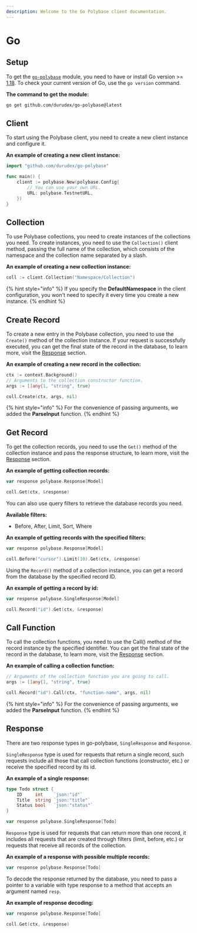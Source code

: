 ```yaml
---
description: Welcome to the Go Polybase client documentation.
---
```


# Go

## Setup

To get the [`go-polybase`](https://github.com/durudex/go-polybase) module, you need to have or install Go version >= [1.18](https://go.dev/dl/). To check your current version of Go, use the `go version` command.

**The command to get the module:**

```bash
go get github.com/durudex/go-polybase@latest
```

## Client

To start using the Polybase client, you need to create a new client instance and configure it.

**An example of creating a new client instance:**

```go
import "github.com/durudex/go-polybase"

func main() {
    client := polybase.New(polybase.Config{
        // You can use your own URL.
        URL: polybase.TestnetURL,
    })
}
```

## Collection

To use Polybase collections, you need to create instances of the collections you need. To create instances, you need to use the `Collection()` client method, passing the full name of the collection, which consists of the namespace and the collection name separated by a slash.

**An example of creating a new collection instance:**

```go
coll := client.Collection("Namespace/Collection")
```

{% hint style="info" %}
If you specify the **DefaultNamespace** in the client configuration, you won't need to specify it every time you create a new instance.
{% endhint %}

## Create Record

To create a new entry in the Polybase collection, you need to use the `Create()` method of the collection instance. If your request is successfully executed, you can get the final state of the record in the database, to learn more, visit the [Response](go.md#response) section.

**An example of creating a new record in the collection:**

```go
ctx := context.Background()
// Arguments to the collection constructor function.
args := []any{1, "string", true}

coll.Create(ctx, args, nil)
```

{% hint style="info" %}
For the convenience of passing arguments, we added the **ParseInput** function.
{% endhint %}

## Get Record

To get the collection records, you need to use the `Get()` method of the collection instance and pass the response structure, to learn more, visit the [Response](go.md#response) section.

**An example of getting collection records:**

```go
var response polybase.Response[Model]

coll.Get(ctx, &response)
```

You can also use query filters to retrieve the database records you need.

**Available filters:**

* Before, After, Limit, Sort, Where

**An example of getting records with the specified filters:**

```go
var response polybase.Response[Model]

coll.Before("cursor").Limit(10).Get(ctx, &response)
```

Using the `Record()` method of a collection instance, you can get a record from the database by the specified record ID.

**An example of getting a record by id:**

```go
var response polybase.SingleResponse[Model]

coll.Record("id").Get(ctx, &response)
```

## Call Function

To call the collection functions, you need to use the Call() method of the record instance by the specified identifier. You can get the final state of the record in the database, to learn more, visit the [Response](go.md#response) section.

**An example of calling a collection function:**

```go
// Arguments of the collection function you are going to call.
args := []any{1, "string", true}

coll.Record("id").Call(ctx, "function-name", args, nil)
```

{% hint style="info" %}
For the convenience of passing arguments, we added the **ParseInput** function.
{% endhint %}

## Response

There are two response types in go-polybase, `SingleResponse` and `Response`.

`SingleResponse` type is used for requests that return a single record, such requests include all those that call collection functions (constructor, etc.) or receive the specified record by its id.

**An example of a single response:**

```go
type Todo struct {
    ID     int    `json:"id"`
    Title  string `json:"title"`
    Status bool   `json:"status"`
}

var response polybase.SingleResponse[Todo]
```

`Response` type is used for requests that can return more than one record, it includes all requests that are created through filters (limit, before, etc.) or requests that receive all records of the collection.

**An example of a response with possible multiple records:**

```go
var response polybase.Response[Todo]
```

To decode the response returned by the database, you need to pass a pointer to a variable with type response to a method that accepts an argument named `resp`.

**An example of response decoding:**

```go
var response polybase.Response[Todo]

coll.Get(ctx, &response)
```
